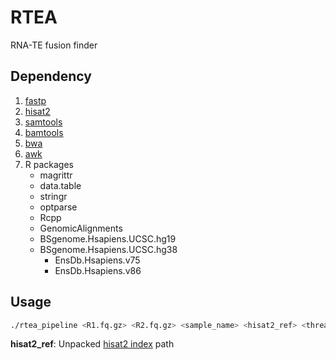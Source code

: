 RTEA
====
RNA-TE fusion finder

## Dependency
1. [fastp](https://github.com/OpenGene/fastp)
2. [hisat2](https://ccb.jhu.edu/software/hisat2/index.shtml)
3. [samtools](http://www.htslib.org/)
4. [bamtools](https://github.com/pezmaster31/bamtools)
5. [bwa](http://bio-bwa.sourceforge.net/)
6. [awk](https://www.gnu.org/software/gawk/)
7. R packages
   * magrittr
   * data.table
   * stringr
   * optparse
   * Rcpp
   * GenomicAlignments
   * BSgenome.Hsapiens.UCSC.hg19
   * BSgenome.Hsapiens.UCSC.hg38
	 * EnsDb.Hsapiens.v75
	 * EnsDb.Hsapiens.v86

## Usage
```bash
./rtea_pipeline <R1.fq.gz> <R2.fq.gz> <sample_name> <hisat2_ref> <threads> <out_dir> <build>
```
**hisat2_ref**: Unpacked [hisat2 index](ftp://ftp.ccb.jhu.edu/pub/infphilo/hisat2/data) path
